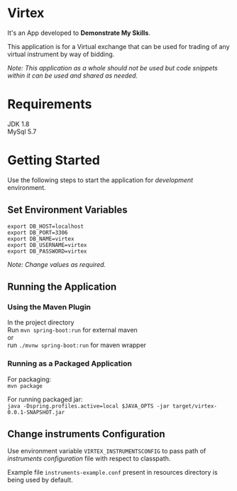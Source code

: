 # Virtex
It's an App developed to **Demonstrate My Skills**.  

This application is for a Virtual exchange that can be used for trading of any virtual instrument by way of bidding.  

*Note: This application as a whole should not be used but code snippets within it can be used and shared as needed.*  

# Requirements
JDK 1.8  
MySql 5.7  

# Getting Started
Use the following steps to start the application for *development* environment.

## Set Environment Variables
```
export DB_HOST=localhost  
export DB_PORT=3306
export DB_NAME=virtex
export DB_USERNAME=virtex
export DB_PASSWORD=virtex
```
*Note: Change values as required.*

## Running the Application

### Using the Maven Plugin
In the project directory  
Run `mvn spring-boot:run` for external maven  
or  
run `./mvnw spring-boot:run` for maven wrapper

### Running as a Packaged Application
For packaging:  
`mvn package`  

For running packaged jar:  
`java -Dspring.profiles.active=local $JAVA_OPTS -jar target/virtex-0.0.1-SNAPSHOT.jar`

## Change instruments Configuration
Use environment variable `VIRTEX_INSTRUMENTSCONFIG` to pass path of *instruments
configuration* file with respect to classpath.  

Example file `instruments-example.conf` present in resources directory is being
used by default.  
